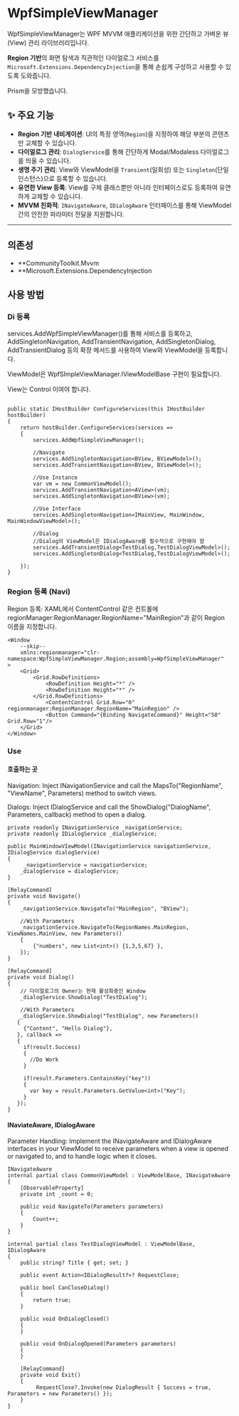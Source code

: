 # WpfSimpleViewManager

WpfSimpleViewManager는 WPF MVVM 애플리케이션을 위한 간단하고 가벼운 뷰(View) 관리 라이브러리입니다. 

**Region 기반**의 화면 탐색과 직관적인 다이얼로그 서비스를 `Microsoft.Extensions.DependencyInjection`을 통해 손쉽게 구성하고 사용할 수 있도록 도와줍니다.

Prism을 모방했습니다.

## ✨ 주요 기능

- **Region 기반 내비게이션**: UI의 특정 영역(`Region`)을 지정하여 해당 부분의 콘텐츠만 교체할 수 있습니다.
- **다이얼로그 관리**: `DialogService`를 통해 간단하게 Modal/Modaless 다이얼로그를 띄울 수 있습니다.
- **생명 주기 관리**: View와 ViewModel을 `Transient`(일회성) 또는 `Singleton`(단일 인스턴스)으로 등록할 수 있습니다.
- **유연한 View 등록**: View를 구체 클래스뿐만 아니라 인터페이스로도 등록하여 유연하게 교체할 수 있습니다.
- **MVVM 친화적**: `INavigateAware`, `IDialogAware` 인터페이스를 통해 ViewModel 간의 안전한 파라미터 전달을 지원합니다.

---

## 의존성

- **CommunityToolkit.Mvvm
- **Microsoft.Extensions.DependencyInjection


## 사용 방법

### Di 등록
services.AddWpfSimpleViewManager()를 통해 서비스를 등록하고, AddSingletonNavigation, AddTransientNavigation, AddSingletonDialog, AddTransientDialog 등의 확장 메서드를 사용하여 View와 ViewModel을 등록합니다.

ViewModel은 WpfSImpleViewManager.IViewModelBase 구현이 필요합니다.

View는 Control 이여야 합니다.
```

public static IHostBuilder ConfigureServices(this IHostBuilder hostBuilder)
{
    return hostBuilder.ConfigureServices(services =>
    {
        services.AddWpfSimpleViewManager();

        //Navigate
        services.AddSingletonNavigation<BView, BViewModel>();
        services.AddTransientNavigation<BView, BViewModel>();

        //Use Instance
        var vm = new CommonViewModel();
        services.AddTransientNavigation<AView>(vm);
        services.AddSingletonNavigation<BView>(vm);

        //Use Interface
        services.AddSingletonNavigation<IMainView, MainWindow, MainWindowViewModel>();
   
        //Dialog
        //Dialog의 ViewModel은 IDialogAware를 필수적으로 구현해야 함
        services.AddTransientDialog<TestDialog,TestDialogViewModel>();
        services.AddSingletonDialog<TestDialog,TestDialogViewModel>();

    });
}
```

### Region 등록 (Navi)
Region 등록: XAML에서 ContentControl 같은 컨트롤에 regionManager:RegionManager.RegionName="MainRegion"과 같이 Region 이름을 지정합니다.
```
<Window
    --skip--
    xmlns:regionmanager="clr-namespace:WpfSimpleViewManager.Region;assembly=WpfSimpleViewManager"
>
    <Grid>
        <Grid.RowDefinitions>
            <RowDefinition Height="*" />
            <RowDefinition Height="*" />
        </Grid.RowDefinitions>
            <ContentControl Grid.Row="0" regionmanager:RegionManager.RegionName="MainRegion" />
            <Button Command="{Binding NavigateCommand}" Height="50" Grid.Row="1"/>
    </Grid>
</Window>

```

### Use
#### 호출하는 곳
Navigation: Inject INavigationService and call the MapsTo("RegionName", "ViewName", Parameters) method to switch views.

Dialogs: Inject IDialogService and call the ShowDialog("DialogName", Parameters, callback) method to open a dialog.
```
private readonly INavigationService _navigationService;
private readonly IDialogService _dialogService;

public MainWindowVIewModel(INavigationService navigationService, IDialogService dialogService)
{
     _navigationService = navigationService;
    _dialogService = dialogService;
}

[RelayCommand]
private void Navigate()
{
    _navigationService.NavigateTo("MainRegion", "BView");

    //With Parameters
    _navigationService.NavigateTo(RegionNames.MainRegion, ViewNames.MainView, new Parameters()
    {
        {"numbers", new List<int>() {1,3,5,67} },
    });
}

[RelayCommand]
private void Dialog()
{
    // 다이얼로그의 Owner는 현재 활성화중인 Window
    _dialogService.ShowDialog("TestDialog");

    //With Parameters
    _dialogService.ShowDialog("TestDialog", new Parameters()
   {
     {"Content", "Hello Dialog"},
   }, callback =>
   {
     if(result.Success)
     {
       //Do Work
     }
     
     if(result.Parameters.ContainsKey("key"))
     {
       var key = result.Parameters.GetValue<int>("Key");
     }
   });
}
```
#### INaviateAware, IDialogAware
Parameter Handling: Implement the INavigateAware and IDialogAware interfaces in your ViewModel to receive parameters when a view is opened or navigated to, and to handle logic when it closes.
```
INavigateAware
internal partial class CommonViewModel : ViewModelBase, INavigateAware
{
    [ObservableProperty]
    private int _count = 0;

    public void NavigateTo(Parameters parameters)
    {
        Count++;
    }
}
```
```
internal partial class TestDialogViewModel : ViewModelBase, IDialogAware
{
    public string? Title { get; set; }

    public event Action<IDialogResult?>? RequestClose;

    public bool CanCloseDialog()
    {
        return true;   
    }

    public void OnDialogClosed()
    {
    }

    public void OnDialogOpened(Parameters parameters)
    {
    }

    [RelayCommand]
    private void Exit()
    {
         RequestClose?.Invoke(new DialogResult { Success = true, Parameters = new Parameters() });
    }
}

```
